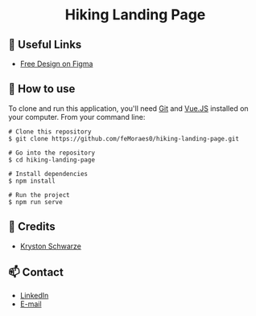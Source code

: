 <h1 align="center">Hiking Landing Page</h1>

<!-- <p align="center">
  <img width="250" src="URL">
</p> -->

<!-- ## :rocket: Knowledges
 - `One`
 - `Two` -->

## :paperclip: Useful Links
 - [Free Design on Figma](https://www.figma.com/community/file/788675347108478517)

## :book: How to use

To clone and run this application, you'll need [Git](https://git-scm.com/downloads) and [Vue.JS](https://vuejs.org/v2/guide/) installed on your computer. From your command line:

```
# Clone this repository
$ git clone https://github.com/feMoraes0/hiking-landing-page.git

# Go into the repository
$ cd hiking-landing-page

# Install dependencies
$ npm install

# Run the project
$ npm run serve
```

## :link: Credits
 - [Kryston Schwarze](https://www.figma.com/@kryston)

## :mailbox: Contact
  - <a target="_blank" href="https://www.linkedin.com/in/fernando-moraes-48a26916a/">LinkedIn</a>
  - <a target="_blank" href="mailto:fernandomoraes.lopes@gmail.com">E-mail</a>